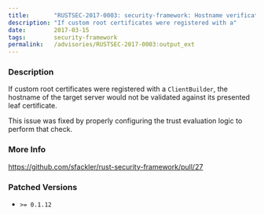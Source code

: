 ```yaml
---
title:       "RUSTSEC-2017-0003: security-framework: Hostname verification skipped when custom root certs used"
description: "If custom root certificates were registered with a"
date:        2017-03-15
tags:        security-framework
permalink:   /advisories/RUSTSEC-2017-0003:output_ext
---
```


### Description

If custom root certificates were registered with a `ClientBuilder`, the
hostname of the target server would not be validated against its presented leaf
certificate.

This issue was fixed by properly configuring the trust evaluation logic to
perform that check.



### More Info

<a href="https://github.com/sfackler/rust-security-framework/pull/27">https://github.com/sfackler/rust-security-framework/pull/27</a>


### Patched Versions


* `>= 0.1.12`


